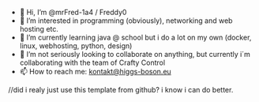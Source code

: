 - 👋 Hi, I’m @mrFred-1a4 / Freddy0
- 👀 I’m interested in programming (obviously), networking and web hosting etc.
- 🌱 I’m currently learning java @ school but i do a lot on my own (docker, linux, webhosting, python, design)
- 💞️ I’m not seriously looking to collaborate on anything, but currently i´m collaborating with the team of Crafty Control
- 📫 How to reach me: kontakt@higgs-boson.eu

//did i realy just use this template from github? i know i can do better.
